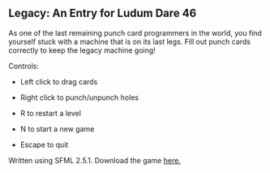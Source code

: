 ## Legacy: An Entry for Ludum Dare 46

As one of the last remaining punch card programmers in the world, you find yourself stuck with a machine that is on its last legs. Fill out punch cards correctly to keep the legacy machine going!

Controls:

- Left click to drag cards

- Right click to punch/unpunch holes

- R to restart a level

- N to start a new game

- Escape to quit


Written using SFML 2.5.1. Download the game [here.](https://tylerstraub.itch.io/legacy)